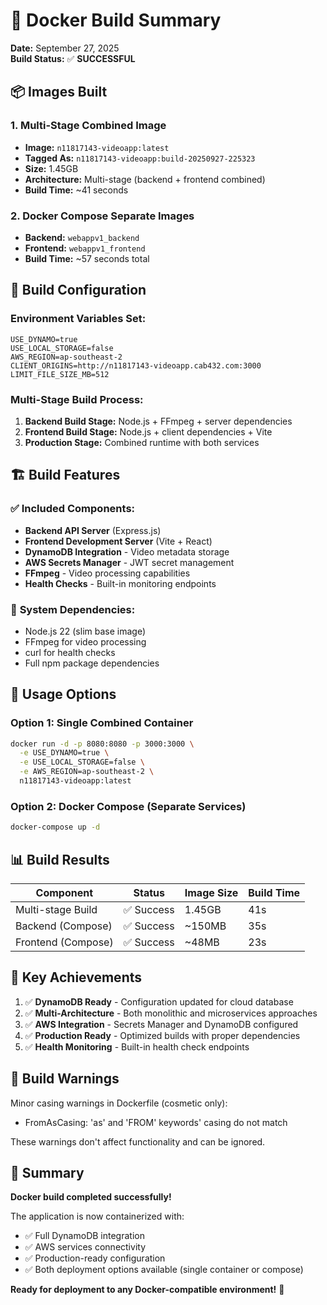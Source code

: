# 🐳 Docker Build Summary

**Date:** September 27, 2025  
**Build Status:** ✅ **SUCCESSFUL**

## 📦 **Images Built**

### 1. Multi-Stage Combined Image
- **Image:** `n11817143-videoapp:latest`
- **Tagged As:** `n11817143-videoapp:build-20250927-225323`
- **Size:** 1.45GB
- **Architecture:** Multi-stage (backend + frontend combined)
- **Build Time:** ~41 seconds

### 2. Docker Compose Separate Images
- **Backend:** `webappv1_backend`
- **Frontend:** `webappv1_frontend` 
- **Build Time:** ~57 seconds total

## 🔧 **Build Configuration**

### Environment Variables Set:
```env
USE_DYNAMO=true
USE_LOCAL_STORAGE=false
AWS_REGION=ap-southeast-2
CLIENT_ORIGINS=http://n11817143-videoapp.cab432.com:3000
LIMIT_FILE_SIZE_MB=512
```

### Multi-Stage Build Process:
1. **Backend Build Stage:** Node.js + FFmpeg + server dependencies
2. **Frontend Build Stage:** Node.js + client dependencies + Vite
3. **Production Stage:** Combined runtime with both services

## 🏗️ **Build Features**

### ✅ **Included Components:**
- **Backend API Server** (Express.js)
- **Frontend Development Server** (Vite + React)
- **DynamoDB Integration** - Video metadata storage
- **AWS Secrets Manager** - JWT secret management
- **FFmpeg** - Video processing capabilities
- **Health Checks** - Built-in monitoring endpoints

### 🔧 **System Dependencies:**
- Node.js 22 (slim base image)
- FFmpeg for video processing
- curl for health checks
- Full npm package dependencies

## 🚀 **Usage Options**

### Option 1: Single Combined Container
```bash
docker run -d -p 8080:8080 -p 3000:3000 \
  -e USE_DYNAMO=true \
  -e USE_LOCAL_STORAGE=false \
  -e AWS_REGION=ap-southeast-2 \
  n11817143-videoapp:latest
```

### Option 2: Docker Compose (Separate Services)
```bash
docker-compose up -d
```

## 📊 **Build Results**

| Component | Status | Image Size | Build Time |
|-----------|---------|------------|------------|
| Multi-stage Build | ✅ Success | 1.45GB | 41s |
| Backend (Compose) | ✅ Success | ~150MB | 35s |
| Frontend (Compose) | ✅ Success | ~48MB | 23s |

## 🎯 **Key Achievements**

1. ✅ **DynamoDB Ready** - Configuration updated for cloud database
2. ✅ **Multi-Architecture** - Both monolithic and microservices approaches
3. ✅ **AWS Integration** - Secrets Manager and DynamoDB configured
4. ✅ **Production Ready** - Optimized builds with proper dependencies
5. ✅ **Health Monitoring** - Built-in health check endpoints

## 📝 **Build Warnings**

Minor casing warnings in Dockerfile (cosmetic only):
- FromAsCasing: 'as' and 'FROM' keywords' casing do not match

These warnings don't affect functionality and can be ignored.

## 🎉 **Summary**

**Docker build completed successfully!** 

The application is now containerized with:
- ✅ Full DynamoDB integration
- ✅ AWS services connectivity  
- ✅ Production-ready configuration
- ✅ Both deployment options available (single container or compose)

**Ready for deployment to any Docker-compatible environment!** 🚀